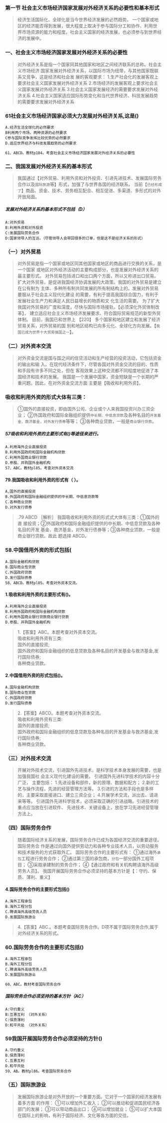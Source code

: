 ### 第一节 社会主义市场经济国家发展对外经济关系的必要性和基本形式
>   经济生活国际化、全球化是当今世界经济发展的必然趋势。
    一个国家或地区的经济能否得到发展，很大程度上取决于参与国际分工和协作、利用世
    界市场资源的能力和程度。社会主义国家的经济发展，也必须参与到世界经济的发展中。

### 一、社会主义市场经济国家发展对外经济关系的必要性
>   对外经济关系是指一个国家同其他国家和地区之间经济联系的总称。社会主义市场经济
国家发展对外经济关系，以国际市场为纽带，与其他国家既联系又竞争，这是经济和社会发
展的客观要求：
    1.生产社会化的发展客观上要求社会主义国家发展对外经济关系
    2.市场经济的发展客观上要求社会主义国家发展对外经济关系
    3.社会主义国家发展经济的需要要求发展对外经济关系
    4.社会主义国家适应国际形势变化和当代世界经济、科技发展趋势的需要要求发展对外经济关系

### 61社会主义市场经济国家必须大力发展对外经济关系,这是()
    A.经济生活全球化的必然要求
    B利用两个市场、两种资源的必然要求
    C参与国际竞争发挥比较优势的必然要求
    D.适应世界经济与科技发展趋势的必然要求
    
    61、ABCD。教材p184。考查社会主义市场经济国家发展对外经济关系的必要性
    
### 二、我国发展对外经济关系的基本形式
>   我国通过【对外贸易、利用外资和对外投资、引进先进技术、发展国际劳务合作以及`国际旅游`等】形式，加强了与世界各国的经济联系。
        当前【`已经形成了`】商品、资金、技术、劳务相互配合、相互促进、多渠道、多形式的对外开放局面。

##### 发展对外经济关系的基本形式不包括（D）
    A:对外贸易
    B:利用外资和对外投资
    C:发展国际劳务合作
    D:国家领导人的互访。（尽管领导人会带回很多的订单，但是这不是经济关系的形式）    


### （一）对外贸易
>   对外贸易是指一个国家或地区同其他国家或地区的商品进行交换的关系，是一个国家
    或地区对外经济活动的主要构成部分，也是发展对外经济关系的最主要形式。
    对外贸易包括进口和出口两个方面，所以又称进出口贸易。
    扩大对外贸易，是促进我国经济协调发展的大政策。我国的对外贸易是建立在公有制为
    主体、多种所有制共同发展的所有制结构上的。发展对外贸易要服从于社会主义现代化建设
    的需要，有利于提高我国综合国力，有利于发展社会生产力和满足人民日益增长的物质和文
    化生活的需要。
    为了扩大我国对外贸易的广度和深度，尽快与国际市场接轨，【必须深化外贸体制改革】，
    建立适应社会主义市场经济发展要求、符合国际贸易规范的新型外贸体制。
    目前，我国已和世界上 【220】 多个国家和地区建立和发展了经济贸易关系，对外贸易的国
    别和地区结构已向多元化、全球化方向发展。【`我国已成为世界十大贸易强国之一`】。

### （二）对外资本交流
>   对外资金交流是国与国之间的信贷活动和生产经营的投资活动，它包括资金的输出和输
    入。在现代经济条件下，尽管各国对外资金交流的目的、性质和手段有许多不同之处，但在
    客观效果上这种交流都不同程度地促进了本国经济和技术的发展。
    我国是一个发展中国家，资金短缺是一个长期的严重问题。因此，在对外资金交流方面
    主要是【吸收和利用外资】。
    
### 吸收和利用外资的形式大体有三类：
>   ①国外的直接投资，即由国外公司、企业或个人来我国投资兴办三资企业；
    ②外国政府和国际金融组织提供`中长期、中低息贷款`及各种名目的`开发基金、救济基金，对外发行债券`等等；
    ③各种商业贷款，一般是`商业银行贷款`。
        
##### 57吸收和利用外资的主要形式有()等途径来进行。
    A.利用海外企业直接投资
    B.利用外国政府和国际金融机构贷款
    C.利用外国商业银行贷款
    D.参股、并购国外金融机构
    57、ABC。教材pl85。考查对外资本交流

#### 79.我国吸收和利用外资的形式有（ ）。
    A,国外的直接投资
    B.外国政府和国际金融组织提供的中长期、中低息贷款等
    C.各种商业贷款
    D.对外发行债券
>   .79  ABCD ［解析］ 我国吸收和利用外资的形式式大体有三类：①国外的直
    接投资；②外国政府和国际金融组织提供的中长期、中低息贷款及各种名目的开发
    基金、救济基金，对外发行债券等；③各种商业贷款，一般是商业银行贷款。故此
    题选择 ABCD。

### 58.中国借用外资的形式包括(
    A.国际金融机构贷款
    B.国际商业性贷款
    C.外国政府贷款
    D.发行国际债券
    58、ABCD。教材pl85。考查对外资本交流。    

#### 1.吸收和利用外资的主要形式有()。
    A.利用海外企业直接投资
    B.利用外国政府和国际金融机构贷款
    C.利用外国商业银行贷款商业银行贷款
    D.参股、并购国外金融机构
>   1.【答案】ABC。本题考查对外资本交流。   
吸收和利用外资有三类:   
国外的直接投资;   
国外政府和国际金融组织的低息贷款及各种名目的开发基金与救济基金,发行国际债券;   
各种商业贷款。

#### 2.中国借用外资的形式包括()。
    A.国际金融机构贷款
    B.国际商业性贷款
    C.外国政府贷款
    D.发行国际债券
>   2.【答案】ABCD。本题考查对外资本交流。   
吸收和利用外资有三类:   
国外的直接投资;   
国外政府和国际金融组织的低息贷款及各种名目的开发基金与救济基金,发行国际债券;   
各种商业贷款。 
















        
### （三）对外技术交流
>   开展对外技术交流，引进国外先进技术，是科学技术本身发展的需要，也是加强我国社
    会主义现代化建设的需要。
    引进国外先进科学技术的内容十分广泛，
    主要包括：
        1.先进设备和部件，新的原理、数据和配方；
        2.新的工艺与操作流程，先进的经营管理方法等。
        3.引进的方法和手段也是多样的，主要采取直接进口、建立三资企业；
        4.开展学术交流，派出去、请进来等等。
        引进国外先进科学技术，必须采取正确的引进战略。引进技术的重点应当放在引进软件、
        先进技术、关键设备上，放在学习先进经营管理方法上。

### （四）国际劳务合作
>   随着国际经济关系的发展，国际劳务合作已成为各国经济交流的重要途径。国际劳务合
作是通过向国外提供劳动力和各种专业技术人员，以劳动服务和技术服务的方式获取外汇。
国际劳务合作的主要形式有：
    ①通过海外`承包`工程进行劳务合作；
    ②通过第三国的承包商，`分包`一部分国外工程项目；
    ③采取承建制的劳务合作；
    ④【通过政府和有关机构聘请海外高级劳务人员】。
    我国开展国际劳务合作必须坚持的基本方针是【：守约、保质、薄利、重义】

#### 4.国际劳务合作的主要形式包括()
    A.海外工程承包
    B.海外工程分包
    C.聘请海外高级劳务人员
    D.发展国际旅游业
>   4.【答案】ABC.。本题考查国际劳务合作。D项不属于国际劳务合作,属于
    对外经济关系的形式。
    

### 60.国际劳务合作的主要形式包括()
    A.海外工程承包
    B.海外工程分包
    C.聘请海外高级劳务人员
    D.发展国际旅游业
        
    60、ABC。教材考查国际劳务合作    

##### 国际劳务合作必须坚持的基本方针（AC）
    A:守约重义
    B:互惠互利 （对外关系）
    C:保质薄利
    D:和平共处 （对外关系）

### 59我国开展国际劳务合作必须坚持的方针()
    A.守约重义
    B.保质薄利
    C.互惠互利
    D.和平共处
    59、AB。教材pl86。考查国际劳务合作

### （五）国际旅游业
>   发展国际旅游业是对外开放的一个重要方面。它对于一个国家的经济发展有着多方面
的作用：
    ①可以增加外汇收入；
    ②可以推动和促进国民经济各部门的发展；
    ③可以带动商品出口；
    ④可以增加就业；
    ⑤可以扩大本国在国际上的影响，有利于国际经济、文化等各方面的交往。






